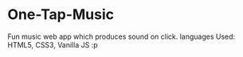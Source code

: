 # One-Tap-Music
Fun music web app which produces sound on click. languages Used: HTML5, CSS3, Vanilla JS :p

